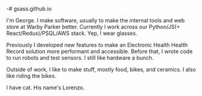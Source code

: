 -# gsass.github.io

<div class="content">
  I'm George. I make software, usually to make the internal tools and web store at Warby Parker better. Currently I work across our Python/JS(+ React/Redux)/PSQL/AWS stack. Yep, I wear glasses.

  Previously I developed new features to make an Electronic Health Health Record solution more performant and accessible. Before that, I wrote code to run robots and test sensors. I still like hardware a bunch.

  Outside of work, I like to make stuff, mostly food, bikes, and ceramics. I also like riding the bikes.

  I have cat. His name's Lorenzo.
</div>
